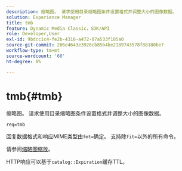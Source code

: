 ```yaml
---
description: 缩略图。 请求使用目录缩略图条件设置格式并调整大小的图像数据。
solution: Experience Manager
title: tmb
feature: Dynamic Media Classic，SDK/API
role: Developer,User
exl-id: 9bdcc1c4-fe2b-4316-a472-07a533f105a0
source-git-commit: 206e4643e3926cb85b4be2189743578f88180be7
workflow-type: tm+mt
source-wordcount: '60'
ht-degree: 0%

---
```


# tmb{#tmb}

缩略图。 请求使用目录缩略图条件设置格式并调整大小的图像数据。

`req=tmb`

回复数据格式和响应MIME类型由`fmt=`确定。 支持除`fit=`以外的所有命令。

请参阅[缩略图缩放](../../../../../../is-api/http-ref/image-serving-api-ref/c-http-protocol-reference/c-notes-on-server-behavior/r-thumbnail-scaling.md#reference-0f71817f721d4913b34816758d69b07f)。

HTTP响应可以基于`catalog::Expiration`缓存TTL。
